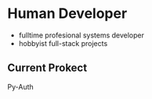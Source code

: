# Human Developer

* fulltime profesional systems developer
* hobbyist full-stack projects

## Current Prokect
Py-Auth
